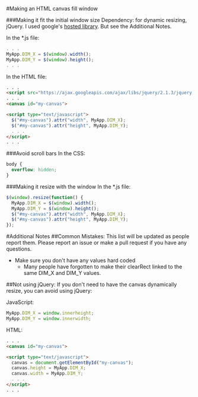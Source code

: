 #Making an HTML canvas fill window

###Making it fit the initial window size
Dependency: for dynamic resizing, jQuery. I used google's [hosted library](https://developers.google.com/speed/libraries/). But see the Additional Notes.

In the \*.js file:
```javascript
. . .
MyApp.DIM_X = $(window).width();
MyApp.DIM_Y = $(window).height();
. . .
```

In the HTML file:
```HTML
. . .
<script src="https://ajax.googleapis.com/ajax/libs/jquery/2.1.3/jquery.min.js"></script>
. . .
<canvas id="my-canvas">

<script type="text/javascript">
  $("#my-canvas").attr("width", MyApp.DIM_X);
  $("#my-canvas").attr("height", MyApp.DIM_Y);
  . . .
</script>
. . .
```

###Avoid scroll bars
In the CSS:
```CSS
body {
  overflow: hidden;
}
```

###Making it resize with the window
In the \*.js file:
```javascript
$(window).resize(function() {
  MyApp.DIM_X = $(window).width();
  MyApp.DIM_Y = $(window).height();
  $("#my-canvas").attr("width", MyApp.DIM_X);
  $("#my-canvas").attr("height", MyApp.DIM_Y);
});
```

#Additional Notes
##Common Mistakes:
This list will be updated as people report them. Please report an issue or make a pull request if you have any questions.
* Make sure you don't have any values hard coded
  - Many people have forgotten to make their clearRect linked to the same DIM_X and DIM_Y values.

##Not using jQuery:
If you don't need to have the canvas dynamically resize, you can avoid using jQuery:

JavaScript:
```JavaScript
MyApp.DIM_X = window.innerheight;
MyApp.DIM_Y = window.innerwidth;
```

HTML:
```HTML
. . .
<canvas id="my-canvas">

<script type="text/javascript">
  canvas = document.getElementById("my-canvas");
  canvas.height = MyApp.DIM_X;
  canvas.width = MyApp.DIM_Y;
  . . .
</script>
. . .
```

